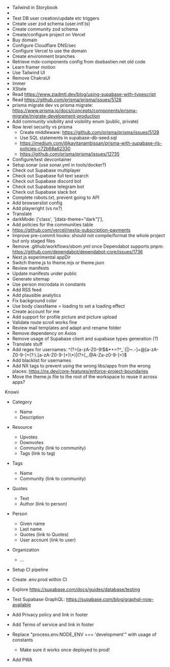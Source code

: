 - Tailwind in Storybook
-
- Test DB user creation/update etc triggers
- Create user zod schema (user.intf.ts)
- Create community zod schema
- Create/configure project on Vercel
- Buy domain
- Configure Cloudflare DNS/sec
- Configure Vercel to use the domain
- Create environment branches
- Retrieve mdx-components config from dsebastien.net old code
- Learn framer motion
- Use Tailwind UI
- Remove ChakraUI
- Immer
- XState
- Read https://www.ziadmtl.dev/blog/using-supabase-with-typescript
- Read https://github.com/prisma/prisma/issues/5128
- prisma migrate dev vs prisma migrate: https://www.prisma.io/docs/concepts/components/prisma-migrate/migrate-development-production
- Add community visibility and visibility enum (public, private)
- Row level security vs prisma
  - Create middleware: https://github.com/prisma/prisma/issues/5128
  - Use SQL statements in supabase-db-seed.sql
  - https://medium.com/@kavitanambissan/prisma-with-supabase-rls-policies-c72b68a62330
  - https://github.com/prisma/prisma/issues/12735
- Configure/test devcontainer
- Setup sonar (use sonar.yml in tools/docker?)
- Check out Supabase multiplayer
- Check out Supabase full text search
- Check out Supabase discord bot
- Check out Supabase telegram bot
- Check out Supabase slack bot
- Complete robots.txt, prevent going to API
- Add browserslist config
- Add playwright (vs nx?)
- Translate
- darkMode: ['class', '[data-theme="dark"]'],
- Add policies for the communities table
- https://github.com/vercel/nextjs-subscription-payments
- Improve pre-commit hooks: should not compile/format the whole project but only staged files
- Remove .github/workflows/sbom.yml once Dependabot supports pnpm: https://github.com/dependabot/dependabot-core/issues/1736
- Next.js experimental appDir
- Switch theme.js to theme.mjs or theme.json
- Review manifests
- Update manifests under public
- Generate sitemap
- Use person microdata in constants
- Add RSS feed
- Add plausible analytics
- Fix background color
- Use body className = loading to set a loading effect
- Create account for me
- Add support for profile picture and picture upload
- Validate route scroll works fine
- Review mail templates and adapt and rename folder
- Remove dependency on Axios
- Remove usage of Supabase client and supabase types generation (?)
- Translate stuff
- Add regex for usernames: ^(?>[a-zA-Z0-9!$&*+=?^_`{|}~.-]+@[a-zA-Z0-9-]+(?:\.[a-zA-Z0-9-]+)\*)|(?>[_.@A-Za-z0-9-]+)$
- Add blacklist for usernames
- Add NX tags to prevent using the wrong libs/apps from the wrong places: https://nx.dev/core-features/enforce-project-boundaries
- Move the theme.js file to the root of the workspace to reuse it across apps?

Knowii

- Category
  - Name
  - Description
- Resource
  - Upvotes
  - Downvotes
  - Community (link to community)
  - Tags (link to tag)
- Tags
  - Name
  - Community (link to community)
- Quotes
  - Text
  - Author (link to person)
- Person
  - Given name
  - Last name
  - Quotes (link to Quotes)
  - User account (link to user)
- Organization

  - ...

- Setup CI pipeline
- Create .env.prod within CI
- Explore https://supabase.com/docs/guides/database/testing
- Test Supabase GraphQL: https://supabase.com/blog/graphql-now-available
- Add Privacy policy and link in footer
- Add Terms of service and link in footer
- Replace "process.env.NODE_ENV === 'development'" with usage of constants
  - Make sure it works once deployed to prod!
- Add PWA
